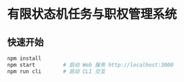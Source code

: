 # 有限状态机任务与职权管理系统

## 快速开始
```bash
npm install
npm start         # 启动 Web 服务 http://localhost:3000
npm run cli       # 启动 CLI 交互